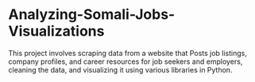 # Analyzing-Somali-Jobs-Visualizations
This project involves scraping data from a website that Posts  job listings, company profiles, and career resources for job seekers and employers, cleaning the data, and visualizing it using various libraries in Python.
